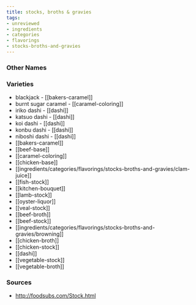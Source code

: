 ```yaml
---
title: stocks, broths & gravies
tags:
- unreviewed
- ingredients
- categories
- flavorings
- stocks-broths-and-gravies
---
```



### Other Names


### Varieties

* blackjack - [[bakers-caramel]]
* burnt sugar caramel - [[caramel-coloring]]
* iriko dashi - [[dashi]]
* katsuo dashi - [[dashi]]
* koi dashi - [[dashi]]
* konbu dashi - [[dashi]]
* niboshi dashi - [[dashi]]
* [[bakers-caramel]]
* [[beef-base]]
* [[caramel-coloring]]
* [[chicken-base]]
* [[ingredients/categories/flavorings/stocks-broths-and-gravies/clam-juice]]
* [[fish-stock]]
* [[kitchen-bouquet]]
* [[lamb-stock]]
* [[oyster-liquor]]
* [[veal-stock]]
* [[beef-broth]]
* [[beef-stock]]
* [[ingredients/categories/flavorings/stocks-broths-and-gravies/browning]]
* [[chicken-broth]]
* [[chicken-stock]]
* [[dashi]]
* [[vegetable-stock]]
* [[vegetable-broth]]

### Sources
* http://foodsubs.com/Stock.html
